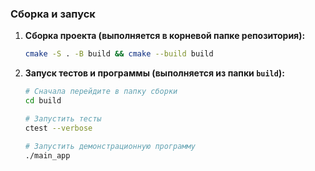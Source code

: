 
### Сборка и запуск

1.  **Сборка проекта (выполняется в корневой папке репозитория):**
    ```bash
    cmake -S . -B build && cmake --build build
    ```

2.  **Запуск тестов и программы (выполняется из папки `build`):**
    ```bash
    # Сначала перейдите в папку сборки
    cd build

    # Запустить тесты
    ctest --verbose
    
    # Запустить демонстрационную программу
    ./main_app
    ```